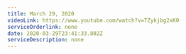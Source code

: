 ```yaml
---
title: March 29, 2020
videoLink: https://www.youtube.com/watch?v=TZykjbg2xK0
serviceOrderlink: none
date: 2020-03-29T23:41:33.802Z
serviceDescription: none
---
```

